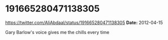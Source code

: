 # 191665280471138305
https://twitter.com/AliAbdaal/status/191665280471138305
**Date:** 2012-04-15

Gary Barlow's voice gives me the chills every time
